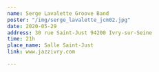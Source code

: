 ```yaml
---
name: Serge Lavalette Groove Band
poster: "/img/serge_lavalette_jcm02.jpg"
date: 2020-05-29
address: 30 rue Saint-Just 94200 Ivry-sur-Seine
time: 21h
place_name: Salle Saint-Just
link: www.jazzivry.com

---
```

